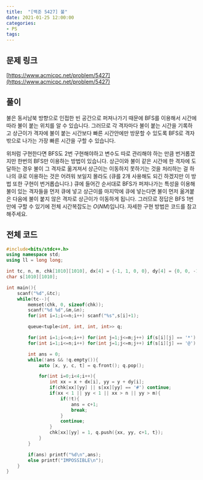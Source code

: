 ```yaml
---
title:  "[백준 5427] 불"
date: 2021-01-25 12:00:00
categories: 
- PS
tags:
---
```


## 문제 링크
[https://www.acmicpc.net/problem/5427](https://www.acmicpc.net/problem/5427)

## 풀이

불은 동서남북 방향으로 인접한 빈 공간으로 퍼져나가기 때문에 BFS를 이용해서 시간에 따라 불이 붙는 위치를 알 수 있습니다. 그러므로 각 격자마다 불이 붙는 시간을 기록하고 상근이가 격자에 불이 붙는 시간보다 빠른 시간안에만 방문할 수 있도록 BFS로 격자 밖으로 나가는 가장 빠른 시간을 구할 수 있습니다.

위처럼 구현한다면 BFS도 2번 구현해야하고 변수도 따로 관리해야 하는 만큼 번거롭겠지만 한번의 BFS만 이용하는 방법이 있습니다. 상근이와 불이 같은 시간에 한 격자에 도달하는 경우 불이 그 격자로 옮겨져서 상근이는 이동하지 못하기는 것을 처리하는 걸 하나의 큐로 이용하는 것은 어려워 보일지 몰라도 (큐를 2개 사용해도 되긴 하겠지만 이 방법 또한 구현이 번거롭습니다.) 큐에 들어간 순서대로 BFS가 퍼져나가는 특성을 이용해 불이 있는 격자들을 먼저 큐에 넣고 상근이를 마지막에 큐에 넣는다면 불이 먼저 옮겨붙은 다음에 불이 붙지 않은 격자로 상근이가 이동하게 됩니다. 그러므로 정답은 BFS 1번만에 구할 수 있기에 전체 시간복잡도는 $O(NM)$입니다. 자세한 구현 방법은 코드를 참고해주세요.

## 전체 코드

```cpp
#include<bits/stdc++.h>
using namespace std;
using ll = long long;

int tc, n, m, chk[1010][1010], dx[4] = {-1, 1, 0, 0}, dy[4] = {0, 0, -1, 1};
char s[1010][1010];

int main(){
    scanf("%d",&tc);
    while(tc--){
        memset(chk, 0, sizeof(chk));
        scanf("%d %d",&m,&n);
        for(int i=1;i<=n;i++) scanf("%s",s[i]+1);

        queue<tuple<int, int, int, int>> q;

        for(int i=1;i<=n;i++) for(int j=1;j<=m;j++) if(s[i][j] == '*') q.push({i, j, 0, 1}), chk[i][j] = 1;
        for(int i=1;i<=n;i++) for(int j=1;j<=m;j++) if(s[i][j] == '@') q.push({i, j, 0, 0}), chk[i][j] = 1;

        int ans = 0;
        while(!ans && !q.empty()){
            auto [x, y, c, t] = q.front(); q.pop();

            for(int i=0;i<4;i++){
                int xx = x + dx[i], yy = y + dy[i];
                if(chk[xx][yy] || s[xx][yy] == '#') continue;
                if(xx < 1 || yy < 1 || xx > n || yy > m){
                    if(!t){
                        ans = c+1;
                        break;
                    }
                    continue;
                }
                chk[xx][yy] = 1, q.push({xx, yy, c+1, t});
            }
        }

        if(ans) printf("%d\n",ans);
        else printf("IMPOSSIBLE\n");
    }
}
```